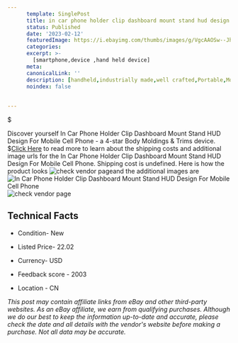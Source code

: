 ```yaml
---
      template: SinglePost
      title: in car phone holder clip dashboard mount stand hud design for mobile cell phone
      status: Published
      date: '2023-02-12'
      featuredImage: https://i.ebayimg.com/thumbs/images/g/VgcAAOSw--Jh7hnH/s-l225.jpg
      categories: 
      excerpt: >-
        [smartphone,device ,hand held device]
      meta:
      canonicalLink: ''
      description: [handheld,industrially made,well crafted,Portable,Mobile,Compact,Convenient,Lightweight,Maneuverable,Man-portable,Miniature,Carriable,Hand-held,Light,Holdable,Transportable,Mobile device,Pocket-sized,On-the-go,Wireless,Cordless,Compact size,Convenient size, smartphone,device ,hand held device]
      noindex: false
      
        
---
```

$

Discover yourself In Car Phone Holder Clip Dashboard Mount Stand HUD Design For Mobile Cell Phone - a 4-star Body Moldings & Trims device.
$[Click Here](https://www.ebay.com/itm/373899477031?fits=Make%3AMercury&hash=item570e254027%3Ag%3AVgcAAOSw--Jh7hnH&mkevt=1&mkcid=1&mkrid=711-53200-19255-0&campid=%253CePNCampaignId%253E&customid=%253CreferenceId%253E&toolid=10049) to read more to learn about the shipping costs and additional image urls for the In Car Phone Holder Clip Dashboard Mount Stand HUD Design For Mobile Cell Phone. Shipping cost is undefined. Here is how the product looks ![check vendor page](https://i.ebayimg.com/thumbs/images/g/VgcAAOSw--Jh7hnH/s-l225.jpg)and the additional images are![In Car Phone Holder Clip Dashboard Mount Stand HUD Design For Mobile Cell Phone](https://i.ebayimg.com/images/g/VgcAAOSw--Jh7hnH/s-l1200.jpg)![check vendor page](https://origin-galleryplus.ebayimg.com/ws/web/373899477031_2_0_1/225x225.jpg,https://origin-galleryplus.ebayimg.com/ws/web/373899477031_3_0_1/225x225.jpg,https://origin-galleryplus.ebayimg.com/ws/web/373899477031_4_0_1/225x225.jpg,https://origin-galleryplus.ebayimg.com/ws/web/373899477031_5_0_1/225x225.jpg,https://origin-galleryplus.ebayimg.com/ws/web/373899477031_6_0_1/225x225.jpg,https://origin-galleryplus.ebayimg.com/ws/web/373899477031_7_0_1/225x225.jpg,https://origin-galleryplus.ebayimg.com/ws/web/373899477031_8_0_1/225x225.jpg,https://origin-galleryplus.ebayimg.com/ws/web/373899477031_9_0_1/225x225.jpg,https://origin-galleryplus.ebayimg.com/ws/web/373899477031_10_0_1/225x225.jpg,https://origin-galleryplus.ebayimg.com/ws/web/373899477031_11_0_1/225x225.jpg)



 ## Technical Facts 



     
      

 - Condition- New 


      

 - Listed Price- 22.02 


      

 - Currency- USD 


      

 - Feedback score - 2003 


      

 - Location - CN 


      
      

 *_This post may contain affiliate links from eBay and other third-party websites. As an eBay affiliate, we earn from qualifying purchases. Although we do our best to keep the information up-to-date and accurate, please check the date and all details with the vendor's website before making a purchase. Not all data may be accurate._*






